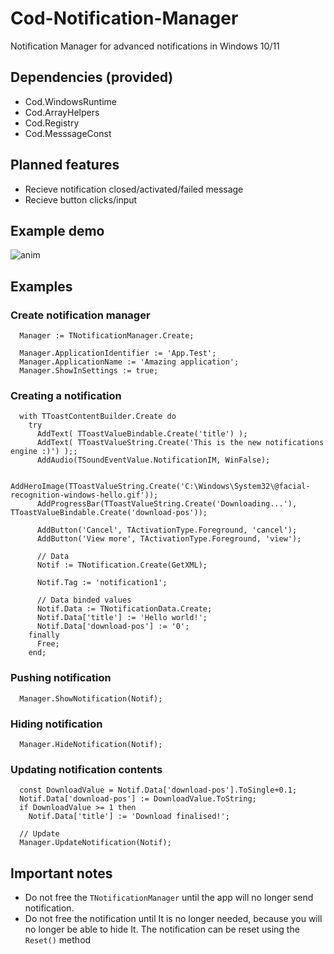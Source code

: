 # Cod-Notification-Manager
Notification Manager for advanced notifications in Windows 10/11

## Dependencies (provided)
- Cod.WindowsRuntime
- Cod.ArrayHelpers
- Cod.Registry
- Cod.MesssageConst

## Planned features
- Recieve notification closed/activated/failed message
- Recieve button clicks/input

## Example demo
![anim](https://github.com/Codrax/Cod-Notification-Manager/assets/68193064/33026b0f-b11a-4c27-993e-69f6850db506)



## Examples
### Create notification manager
```
  Manager := TNotificationManager.Create;

  Manager.ApplicationIdentifier := 'App.Test';
  Manager.ApplicationName := 'Amazing application';
  Manager.ShowInSettings := true;
```

### Creating a notification
```
  with TToastContentBuilder.Create do
    try
      AddText( TToastValueBindable.Create('title') );
      AddText( TToastValueString.Create('This is the new notifications engine :)') );;
      AddAudio(TSoundEventValue.NotificationIM, WinFalse);
  
      AddHeroImage(TToastValueString.Create('C:\Windows\System32\@facial-recognition-windows-hello.gif'));
      AddProgressBar(TToastValueString.Create('Downloading...'), TToastValueBindable.Create('download-pos'));
  
      AddButton('Cancel', TActivationType.Foreground, 'cancel');
      AddButton('View more', TActivationType.Foreground, 'view');
  
      // Data
      Notif := TNotification.Create(GetXML);
  
      Notif.Tag := 'notification1';
  
      // Data binded values
      Notif.Data := TNotificationData.Create;
      Notif.Data['title'] := 'Hello world!';
      Notif.Data['download-pos'] := '0';
    finally
      Free;
    end;
```

### Pushing notification
```
  Manager.ShowNotification(Notif);
```


### Hiding notification
```
  Manager.HideNotification(Notif);
```

### Updating notification contents
```
  const DownloadValue = Notif.Data['download-pos'].ToSingle+0.1;
  Notif.Data['download-pos'] := DownloadValue.ToString;
  if DownloadValue >= 1 then
    Notif.Data['title'] := 'Download finalised!';

  // Update
  Manager.UpdateNotification(Notif);
```

## Important notes
- Do not free the `TNotificationManager` until the app will no longer send notification.
- Do not free the notification until It is no longer needed, because you will no longer be able to hide It. The notification can be reset using the `Reset()`
 method
